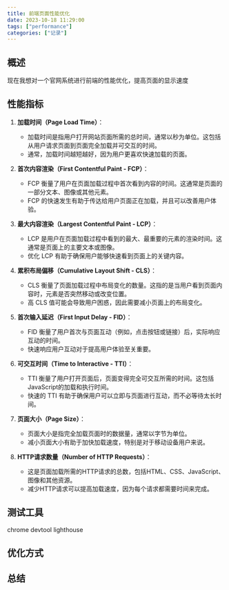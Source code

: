 ```yaml
---
title: 前端页面性能优化
date: 2023-10-18 11:29:00
tags: ["performance"]
categories: ["记录"]
---
```

## 概述
现在我想对一个官网系统进行前端的性能优化，提高页面的显示速度

## 性能指标

1. **加载时间（Page Load Time）**：
    
    - 加载时间是指用户打开网站页面所需的总时间，通常以秒为单位。这包括从用户请求页面到页面完全加载并可交互的时间。
    - 通常，加载时间越短越好，因为用户更喜欢快速加载的页面。
2. **首次内容渲染（First Contentful Paint - FCP）**：
    
    - FCP 衡量了用户在页面加载过程中首次看到内容的时间。这通常是页面的一部分文本、图像或其他元素。
    - FCP 的快速发生有助于传达给用户页面正在加载，并且可以改善用户体验。
3. **最大内容渲染（Largest Contentful Paint - LCP）**：
    
    - LCP 是用户在页面加载过程中看到的最大、最重要的元素的渲染时间。这通常是页面上的主要文本或图像。
    - 优化 LCP 有助于确保用户能够快速看到页面上的关键内容。
4. **累积布局偏移（Cumulative Layout Shift - CLS）**：
    
    - CLS 衡量了页面加载过程中布局变化的数量。这指的是当用户看到页面内容时，元素是否突然移动或改变位置。
    - 高 CLS 值可能会导致用户困惑，因此需要减小页面上的布局变化。
5. **首次输入延迟（First Input Delay - FID）**：
    
    - FID 衡量了用户首次与页面互动（例如，点击按钮或链接）后，实际响应互动的时间。
    - 快速响应用户互动对于提高用户体验至关重要。
6. **可交互时间（Time to Interactive - TTI）**：
    
    - TTI 衡量了用户打开页面后，页面变得完全可交互所需的时间。这包括JavaScript的加载和执行时间。
    - 快速的 TTI 有助于确保用户可以立即与页面进行互动，而不必等待太长时间。
7. **页面大小（Page Size）**：
    
    - 页面大小是指完全加载页面时的数据量，通常以字节为单位。
    - 减小页面大小有助于加快加载速度，特别是对于移动设备用户来说。
8. **HTTP请求数量（Number of HTTP Requests）**：
    
    - 这是页面加载所需的HTTP请求的总数，包括HTML、CSS、JavaScript、图像和其他资源。
    - 减少HTTP请求可以提高加载速度，因为每个请求都需要时间来完成。

## 测试工具

chrome devtool lighthouse

## 优化方式

## 总结
